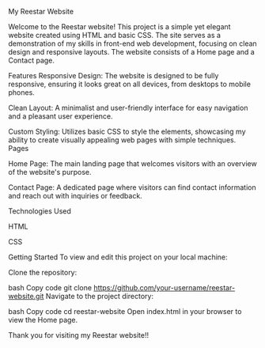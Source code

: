 My Reestar Website

Welcome to the Reestar website! This project is a simple yet elegant website created using HTML and basic CSS. The site serves as a demonstration of my skills in front-end web development, focusing on clean design and responsive layouts. The website consists of a Home page and a Contact page.

Features
Responsive Design: The website is designed to be fully responsive, ensuring it looks great on all devices, from desktops to mobile phones.

Clean Layout: A minimalist and user-friendly interface for easy navigation and a pleasant user experience.

Custom Styling: Utilizes basic CSS to style the elements, showcasing my ability to create visually appealing web pages with simple techniques.
Pages

Home Page: The main landing page that welcomes visitors with an overview of the website's purpose.

Contact Page: A dedicated page where visitors can find contact information and reach out with inquiries or feedback.

Technologies Used

HTML

CSS

Getting Started
To view and edit this project on your local machine:

Clone the repository:

bash
Copy code
git clone https://github.com/your-username/reestar-website.git
Navigate to the project directory:

bash
Copy code
cd reestar-website
Open index.html in your browser to view the Home page.

Thank you for visiting my Reestar website!!
